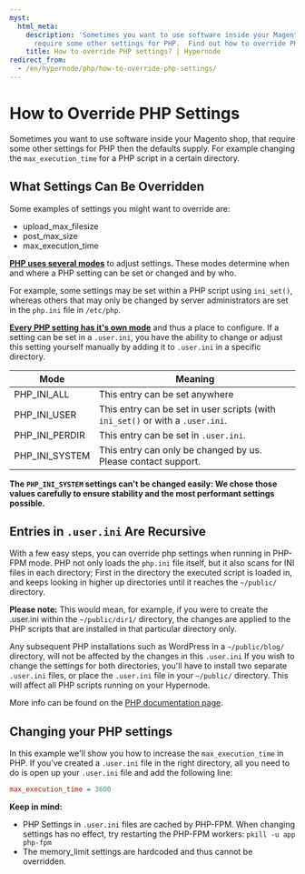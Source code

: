 ```yaml
---
myst:
  html_meta:
    description: 'Sometimes you want to use software inside your Magento shop, that
      require some other settings for PHP.  Find out how to override PHP settings. '
    title: How to override PHP settings? | Hypernode
redirect_from:
  - /en/hypernode/php/how-to-override-php-settings/
---
```


<!-- source: https://support.hypernode.com/en/hypernode/php/how-to-override-php-settings/ -->

# How to Override PHP Settings

Sometimes you want to use software inside your Magento shop, that require some other settings for PHP then the defaults supply. For example changing the `max_execution_time` for a PHP script in a certain directory.

## What Settings Can Be Overridden

Some examples of settings you might want to override are:

- upload_max_filesize
- post_max_size
- max_execution_time

[**PHP uses several modes**](http://php.net/manual/en/configuration.changes.modes.php) to adjust settings. These modes determine when and where a PHP setting can be set or changed and by who.

For example, some settings may be set within a PHP script using `ini_set()`, whereas others that may only be changed by server administrators are set in the `php.ini` file in `/etc/php`.

[**Every PHP setting has it's own mode**](http://www.php.net/manual/en/ini.list.php) and thus a place to configure. If a setting can be set in a `.user.ini`, you have the ability to change or adjust this setting yourself manually by adding it to `.user.ini` in a specific directory.

| Mode           | Meaning                                                                        |
| -------------- | ------------------------------------------------------------------------------ |
| PHP_INI_ALL    | This entry can be set anywhere                                                 |
| PHP_INI_USER   | This entry can be set in user scripts (with `ini_set()` or with a `.user.ini`. |
| PHP_INI_PERDIR | This entry can be set in `.user.ini`.                                          |
| PHP_INI_SYSTEM | This entry can only be changed by us. Please contact support.                  |

**The `PHP_INI_SYSTEM` settings can't be changed easily: We chose those values carefully to ensure stability and the most performant settings possible.**

## Entries in `.user.ini` Are Recursive

With a few easy steps, you can override php settings when running in PHP-FPM mode. PHP not only loads the `php.ini` file itself, but it also scans for INI files in each directory; First in the directory the executed script is loaded in, and keeps looking in higher up directories until it reaches the `~/public/` directory.

**Please note:** This would mean, for example, if you were to create the .user.ini within the `~/public/dir1/` directory, the changes are applied to the PHP scripts that are installed in that particular directory only.

Any subsequent PHP installations such as WordPress in a `~/public/blog/` directory, will not be affected by the changes in this `.user.ini` If you wish to change the settings for both directories, you'll have to install two separate `.user.ini` files, or place the `.user.ini` file in your `~/public/` directory. This will affect all PHP scripts running on your Hypernode.

More info can be found on the [PHP documentation page](http://php.net/manual/en/configuration.file.per-user.php).

## Changing your PHP settings

In this example we'll show you how to increase the `max_execution_time` in PHP. If you've created a `.user.ini` file in the right directory, all you need to do is open up your `.user.ini` file and add the following line:

```ini
max_execution_time = 3600
```

**Keep in mind:**

- PHP Settings in `.user.ini` files are cached by PHP-FPM. When changing settings has no effect, try restarting the PHP-FPM workers: `pkill -u app php-fpm`
- The memory_limit settings are hardcoded and thus cannot be overridden.
